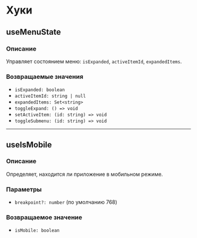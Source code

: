 # Хуки

## useMenuState

### Описание

Управляет состоянием меню: `isExpanded`, `activeItemId`, `expandedItems`.

### Возвращаемые значения

- `isExpanded: boolean`
- `activeItemId: string | null`
- `expandedItems: Set<string>`
- `toggleExpand: () => void`
- `setActiveItem: (id: string) => void`
- `toggleSubmenu: (id: string) => void`

---

## useIsMobile

### Описание

Определяет, находится ли приложение в мобильном режиме.

### Параметры

- `breakpoint?: number` (по умолчанию 768)

### Возвращаемое значение

- `isMobile: boolean`
